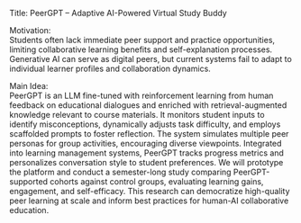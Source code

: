 Title: PeerGPT – Adaptive AI-Powered Virtual Study Buddy

Motivation:  
Students often lack immediate peer support and practice opportunities, limiting collaborative learning benefits and self-explanation processes. Generative AI can serve as digital peers, but current systems fail to adapt to individual learner profiles and collaboration dynamics.

Main Idea:  
PeerGPT is an LLM fine-tuned with reinforcement learning from human feedback on educational dialogues and enriched with retrieval-augmented knowledge relevant to course materials. It monitors student inputs to identify misconceptions, dynamically adjusts task difficulty, and employs scaffolded prompts to foster reflection. The system simulates multiple peer personas for group activities, encouraging diverse viewpoints. Integrated into learning management systems, PeerGPT tracks progress metrics and personalizes conversation style to student preferences. We will prototype the platform and conduct a semester-long study comparing PeerGPT-supported cohorts against control groups, evaluating learning gains, engagement, and self-efficacy. This research can democratize high-quality peer learning at scale and inform best practices for human-AI collaborative education.
